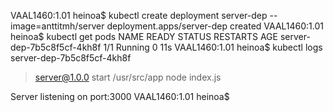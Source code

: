VAAL1460:1.01 heinoa$ kubectl create deployment server-dep --image=anttitmh/server
deployment.apps/server-dep created
VAAL1460:1.01 heinoa$ kubectl get pods
NAME                         READY   STATUS    RESTARTS   AGE
server-dep-7b5c8f5cf-4kh8f   1/1     Running   0          11s
VAAL1460:1.01 heinoa$ kubectl logs server-dep-7b5c8f5cf-4kh8f

> server@1.0.0 start /usr/src/app
> node index.js

Server listening on port:3000
VAAL1460:1.01 heinoa$ 